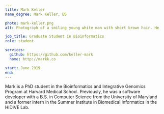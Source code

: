 ```yaml
---
title: Mark Keller
name_degree: Mark Keller, BS

photo: mark-keller.png
alt: Photograph of a smiling young white man with short brown hair. He is wearing a white t-shirt with stripes, standing in front of a house covered in ivy on a sunny day.

job_title: Graduate Student in Bioinformatics
role: student

services:
  github: https://github.com/keller-mark
  home: http://markk.co

start: June 2019
end:
---
```

Mark is a PhD student in the Bioinformatics and Integrative Genomics Program at Harvard Medical School. Previously, he was a software developer with a B.S. in Computer Science from the University of Maryland and a former intern in the Summer Institute in Biomedical Informatics in the HIDIVE Lab.
